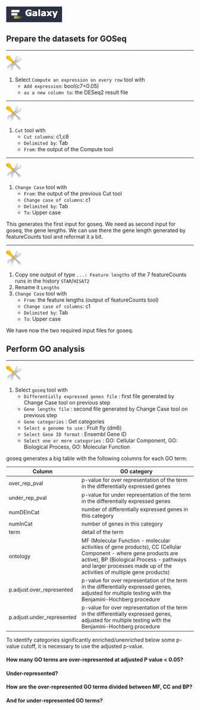 ![](images/galaxylogo.png)

## Prepare the datasets for GOSeq

----
![](images/tool_small.png)

1. Select `Compute an expression on every row` tool with
    - `Add expression`: bool(c7<0.05)
    - `as a new column to`: the DESeq2 result file
----
![](images/tool_small.png)

1. `Cut` tool with
    - `Cut columns`: c1,c8
    - `Delimited by`: Tab
    - `From`: the output of the Compute tool
----
![](images/tool_small.png)

1. `Change Case` tool with
    - `From`: the output of the previous Cut tool
    - `Change case of columns`: c1
    - `Delimited by`: Tab
    - `To`: Upper case
    
This generates the first input for goseq. We need as second input for goseq, the gene lengths.
We can use there the gene length generated by featureCounts tool and reformat it a bit.

----
![](images/tool_small.png)

1. Copy one output of type `...: Feature lengths` of the 7 featureCounts runs in the history `STAR`/`HISAT2`
2. Rename it `Lengths`
3. `Change Case` tool with
    - `From`: the feature lengths (output of featureCounts tool)
    - `Change case of columns`: c1
    - `Delimited by`: Tab
    - `To`: Upper case

We have now the two required input files for goseq.

## Perform GO analysis

----
![](images/tool_small.png)

1. Select `goseq` tool with
    - `Differentially expressed genes file` : first file generated by Change Case tool on previous step
    - `Gene lengths file` : second file generated by Change Case tool on previous step
    - `Gene categories` : Get categories
    - `Select a genome to use` : Fruit fly (dm6)
    - `Select Gene ID format` : Ensembl Gene ID
    - `Select one or more categories` : GO: Cellular Component, GO: Biological Process, GO: Molecular Function
    
goseq generates a big table with the following columns for each GO term:

|Column                       | GO category                                                                                           |
|-----------------------------|-------------------------------------------------------------------------------------------------------|
|over_rep_pval                |p-value for over representation of the term in the differentially expressed genes                      |
|under_rep_pval               |p-value for under representation of the term in the differentially expressed genes                     |
|numDEInCat                   |number of differentially expressed genes in this category                                              |
|numInCat                     |number of genes in this category                                                                       |
|term                         |detail of the term                                                                                     |
|ontology                     |MF (Molecular Function - molecular activities of gene products), CC (Cellular Component - where gene products are active), BP (Biological Process - pathways and larger processes made up of the activities of multiple gene products)|
|p.adjust.over_represented    |p-value for over representation of the term in the differentially expressed genes, adjusted for multiple testing with the Benjamini-Hochberg procedure |
|p.adjust.under_represented   |p-value for over representation of the term in the differentially expressed genes, adjusted for multiple testing with the Benjamini-Hochberg procedure |

To identify categories significantly enriched/unenriched below some p-value cutoff, it is necessary to use the adjusted p-value.

#### How many GO terms are over-represented at adjusted P value < 0.05?
#### Under-represented?

#### How are the over-represented GO terms divided between MF, CC and BP?
#### And for under-represented GO terms?


